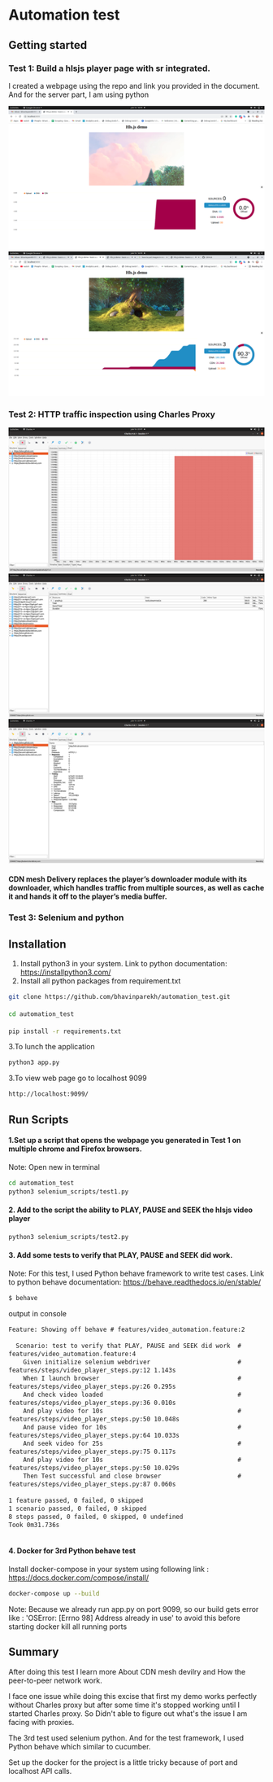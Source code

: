 # Automation test

## Getting started

### Test 1: Build a hlsjs player page with sr integrated.

I created a webpage using the repo and link you provided in the document. And for the server part, I am using python 

![ScreenShot](screenshots/test1_hlsjs_player.png)
![ScreenShot](screenshots/test1_hls_player2.png)

 
### Test 2: HTTP traffic inspection using Charles Proxy

![ScreenShot](screenshots/test2_charles_proxy3.png)
![ScreenShot](screenshots/test2_charles-proxy2.png)
![ScreenShot](screenshots/test2_charles_proxy4.png)



#### CDN mesh Delivery replaces the player’s downloader module with its downloader, which handles traffic from multiple sources, as well as cache it and hands it off to the player’s media buffer.

### Test 3: Selenium and python

## Installation

1. Install python3 in your system. Link to python documentation: https://installpython3.com/
2. Install all python packages from requirement.txt

```bash
git clone https://github.com/bhavinparekh/automation_test.git

cd automation_test

pip install -r requirements.txt
```

3.To lunch the application

```bash
python3 app.py
```

3.To view web page go to localhost 9099

```bash
http://localhost:9099/
```

## Run Scripts

#### 1.Set up a script that opens the webpage you generated in Test 1 on multiple chrome and Firefox browsers.
Note: Open new in terminal 
```bash
cd automation_test
python3 selenium_scripts/test1.py 
```

#### 2. Add to the script the ability to PLAY, PAUSE and SEEK the hlsjs video player

```bash
python3 selenium_scripts/test2.py 
```
#### 3. Add some tests to verify that PLAY, PAUSE and SEEK did work.

Note: For this test, I used Python behave framework to write test cases. Link to python behave documentation: https://behave.readthedocs.io/en/stable/

```bash
$ behave
```
output in console 
```
Feature: Showing off behave # features/video_automation.feature:2

  Scenario: test to verify that PLAY, PAUSE and SEEK did work  # features/video_automation.feature:4
    Given initialize selenium webdriver                        # features/steps/video_player_steps.py:12 1.143s
    When I launch browser                                      # features/steps/video_player_steps.py:26 0.295s
    And check video loaded                                     # features/steps/video_player_steps.py:36 0.010s
    And play video for 10s                                     # features/steps/video_player_steps.py:50 10.048s
    And pause video for 10s                                    # features/steps/video_player_steps.py:64 10.033s
    And seek video for 25s                                     # features/steps/video_player_steps.py:75 0.117s
    And play video for 10s                                     # features/steps/video_player_steps.py:50 10.029s
    Then Test successful and close browser                     # features/steps/video_player_steps.py:87 0.060s

1 feature passed, 0 failed, 0 skipped
1 scenario passed, 0 failed, 0 skipped
8 steps passed, 0 failed, 0 skipped, 0 undefined
Took 0m31.736s


```
#### 4. Docker for 3rd Python behave test

Install docker-compose in your system using following link : https://docs.docker.com/compose/install/
```bash
docker-compose up --build
```

Note: Because we already run app.py on port 9099, so our build gets error like
: 'OSError: [Errno 98] Address already in use'  to avoid this before starting docker kill all running ports 


## Summary 

After doing this test I learn more About CDN mesh devilry and How the peer-to-peer network work.

I face one issue while doing this excise that first my demo works perfectly without Charles proxy but after some time it's stopped working until I started Charles proxy. So Didn't able to figure out what's the issue I am facing with proxies. 

The 3rd test used selenium python. And for the test framework, I used Python behave which similar to cucumber.

Set up the docker for the project is a little tricky because of port and localhost API calls.